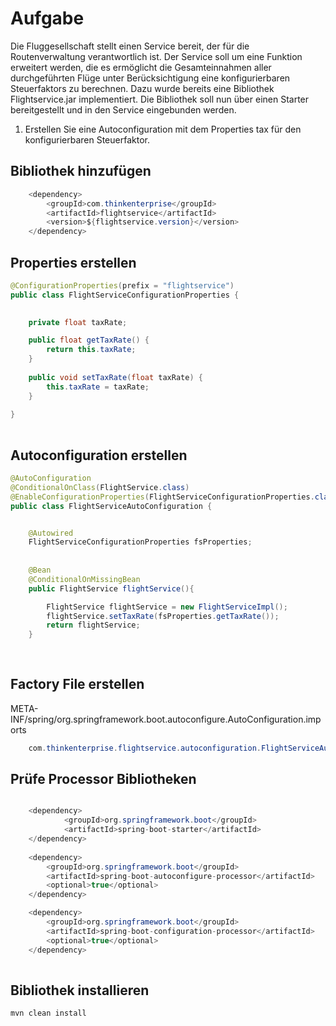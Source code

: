 # Aufgabe 

Die Fluggesellschaft stellt einen Service bereit, der für die Routenverwaltung verantwortlich ist. Der Service soll um eine Funktion erweitert werden, die es ermöglicht die Gesamteinnahmen aller durchgeführten Flüge unter Berücksichtigung eine konfigurierbaren Steuerfaktors zu berechnen. Dazu wurde bereits eine Bibliothek Flightservice.jar implementiert. Die Bibliothek soll nun über einen Starter bereitgestellt und in den Service eingebunden werden.

1. Erstellen Sie eine Autoconfiguration mit dem Properties tax für den konfigurierbaren Steuerfaktor.


## Bibliothek hinzufügen 

```java
	<dependency>
		<groupId>com.thinkenterprise</groupId>
		<artifactId>flightservice</artifactId>
		<version>${flightservice.version}</version>
	</dependency>

```


## Properties erstellen 

```java
@ConfigurationProperties(prefix = "flightservice")
public class FlightServiceConfigurationProperties {

	
	private float taxRate;

	public float getTaxRate() {
		return this.taxRate;
	}
	
	public void setTaxRate(float taxRate) {
		this.taxRate = taxRate;
	}
	
}
    
```


## Autoconfiguration erstellen 

```java
@AutoConfiguration
@ConditionalOnClass(FlightService.class)
@EnableConfigurationProperties(FlightServiceConfigurationProperties.class)
public class FlightServiceAutoConfiguration {


	@Autowired
	FlightServiceConfigurationProperties fsProperties;
	
	
    @Bean
    @ConditionalOnMissingBean
    public FlightService flightService(){

        FlightService flightService = new FlightServiceImpl();
        flightService.setTaxRate(fsProperties.getTaxRate());
        return flightService;
    }
    
    
```
    
## Factory File erstellen 

META-INF/spring/org.springframework.boot.autoconfigure.AutoConfiguration.imports

```java
	com.thinkenterprise.flightservice.autoconfiguration.FlightServiceAutoConfiguration
```



## Prüfe Processor Bibliotheken 


```java

	<dependency>
			<groupId>org.springframework.boot</groupId>
			<artifactId>spring-boot-starter</artifactId>
	</dependency>
		
	<dependency>
		<groupId>org.springframework.boot</groupId>
		<artifactId>spring-boot-autoconfigure-processor</artifactId>
		<optional>true</optional>
	</dependency>

	<dependency>
		<groupId>org.springframework.boot</groupId>
		<artifactId>spring-boot-configuration-processor</artifactId>
		<optional>true</optional>
	</dependency>
    
```


## Bibliothek installieren 

```
mvn clean install 		
    
```
